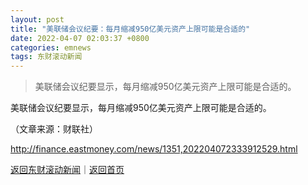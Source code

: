```yaml
---
layout: post
title: "美联储会议纪要：每月缩减950亿美元资产上限可能是合适的"
date: 2022-04-07 02:03:37 +0800
categories: emnews
tags: 东财滚动新闻
---
```

> 美联储会议纪要显示，每月缩减950亿美元资产上限可能是合适的。

<p>美联储会议纪要显示，每月缩减950亿美元资产上限可能是合适的。</p><p class="em_media">（文章来源：财联社）</p>

<http://finance.eastmoney.com/news/1351,202204072333912529.html>

[返回东财滚动新闻](//finews.withounder.com/emnews/)｜[返回首页](//finews.withounder.com/)